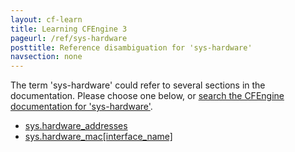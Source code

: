 ```yaml
---
layout: cf-learn
title: Learning CFEngine 3
pageurl: /ref/sys-hardware
posttitle: Reference disambiguation for 'sys-hardware'
navsection: none
---
```


The term 'sys-hardware' could refer to several sections in the documentation. Please choose one below, or
[search the CFEngine documentation for 'sys-hardware'](http://cfengine.com/docs/latest/search.html?q=sys-hardware).

- [sys.hardware_addresses](http://cfengine.com/docs/latest/reference-special-variables-sys.html#sys-hardware_addresses)
- [sys.hardware_mac\[interface_name\]](http://cfengine.com/docs/latest/reference-special-variables-sys.html#sys-hardware_mac-interface_name)
